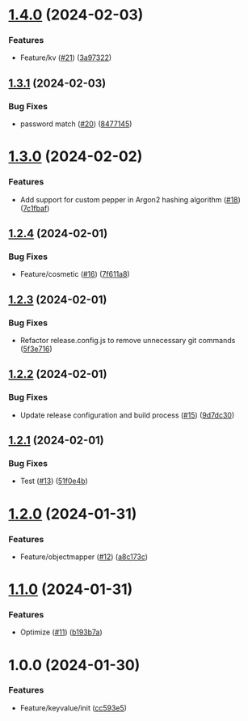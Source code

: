 # [1.4.0](https://github.com/arpanrec/minerva/compare/1.3.1...1.4.0) (2024-02-03)


### Features

* Feature/kv ([#21](https://github.com/arpanrec/minerva/issues/21)) ([3a97322](https://github.com/arpanrec/minerva/commit/3a973227127418ca349727cdede56febd9969a3f))

## [1.3.1](https://github.com/arpanrec/minerva/compare/1.3.0...1.3.1) (2024-02-03)


### Bug Fixes

* password match ([#20](https://github.com/arpanrec/minerva/issues/20)) ([8477145](https://github.com/arpanrec/minerva/commit/8477145bcf092176aa82b77c5611e284ddfbcbc9))

# [1.3.0](https://github.com/arpanrec/minerva/compare/1.2.4...1.3.0) (2024-02-02)


### Features

* Add support for custom pepper in Argon2 hashing algorithm ([#18](https://github.com/arpanrec/minerva/issues/18)) ([7c1fbaf](https://github.com/arpanrec/minerva/commit/7c1fbaf42d417ebe4be0c9121a58f9354d914b4e))

## [1.2.4](https://github.com/arpanrec/minerva/compare/1.2.3...1.2.4) (2024-02-01)


### Bug Fixes

* Feature/cosmetic ([#16](https://github.com/arpanrec/minerva/issues/16)) ([7f611a8](https://github.com/arpanrec/minerva/commit/7f611a8df2717ff40d1193856c4707a9bcb02f51))

## [1.2.3](https://github.com/arpanrec/minerva/compare/1.2.2...1.2.3) (2024-02-01)


### Bug Fixes

* Refactor release.config.js to remove unnecessary git commands ([5f3e716](https://github.com/arpanrec/minerva/commit/5f3e716d43169ba88bdb7376f76fbc57e192b9c0))

## [1.2.2](https://github.com/arpanrec/minerva/compare/1.2.1...1.2.2) (2024-02-01)


### Bug Fixes

* Update release configuration and build process ([#15](https://github.com/arpanrec/minerva/issues/15)) ([9d7dc30](https://github.com/arpanrec/minerva/commit/9d7dc3037faf4ba14233e722c195945bd9649cd4))

## [1.2.1](https://github.com/arpanrec/minerva/compare/1.2.0...1.2.1) (2024-02-01)


### Bug Fixes

* Test ([#13](https://github.com/arpanrec/minerva/issues/13)) ([51f0e4b](https://github.com/arpanrec/minerva/commit/51f0e4b0fc5a30d6f41ceb726c29fda3f62bf874))

# [1.2.0](https://github.com/arpanrec/minerva/compare/1.1.0...1.2.0) (2024-01-31)


### Features

* Feature/objectmapper ([#12](https://github.com/arpanrec/minerva/issues/12)) ([a8c173c](https://github.com/arpanrec/minerva/commit/a8c173c4ce0ed7b520e20b8565f597c19340abc7))

# [1.1.0](https://github.com/arpanrec/minerva/compare/1.0.0...1.1.0) (2024-01-31)


### Features

* Optimize ([#11](https://github.com/arpanrec/minerva/issues/11)) ([b193b7a](https://github.com/arpanrec/minerva/commit/b193b7a2aeada017dc29f0ef7aa54d18d4727068))

# 1.0.0 (2024-01-30)


### Features

* Feature/keyvalue/init ([cc593e5](https://github.com/arpanrec/minerva/commit/cc593e5d3194ff8555a79453114a7b2406b3c675))
